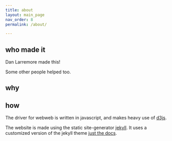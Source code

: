```yaml
---
title: about
layout: main_page
nav_order: 8
permalink: /about/

---
```


## who made it

Dan Larremore made this!

Some other people helped too.

## why

## how

The driver for webweb is written in javascript, and makes heavy use of [d3js](d3js.org).

The website is made using the static site-generator [jekyll](https://jekyllrb.com/). It uses a customized version of the jekyll theme [just the docs](https://pmarsceill.github.io/just-the-docs/).
